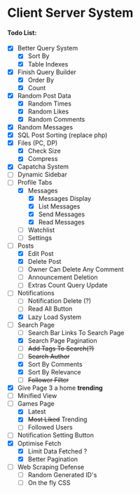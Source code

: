 Client Server System
===

#### Todo List:

- [x] Better Query System
    - [x] Sort By
    - [x] Table Indexes
- [x] Finish Query Builder
    - [x] Order By
    - [x] Count
- [x] Random Post Data
    - [x] Random Times
    - [x] Random Likes
    - [x] Random Comments
- [x] Random Messages
- [x] SQL Post Sorting (replace php)
- [x] Files (PC, DP)
    - [x] Check Size
    - [x] Compress
- [x] Capatcha System
- [ ] Dynamic Sidebar
- [ ] Profile Tabs
    - [x] Messages
        - [x] Messages Display
        - [x] List Messages
        - [x] Send Messages
        - [x] Read Messages 
    - [ ] Watchlist
    - [ ] Settings
- [ ] Posts
    - [x] Edit Post
    - [x] Delete Post
    - [ ] Owner Can Delete Any Comment
    - [ ] Announcement Deletion
    - [ ] Extras Count Query Update
- [ ] Notifications
    - [ ] Notification Delete (?)
    - [ ] Read All Button
    - [x] Lazy Load System
- [ ] Search Page
    - [ ] Search Bar Links To Search Page
    - [x] Search Page Pagination
    - [ ] ~~Add Tags To Search(?)~~
    - [ ] ~~Search Author~~
    - [x] Sort By Comments
    - [x] Sort By Relevance
    - [ ] ~~Follower Filter~~  
- [x] Give Page 3 a home **trending**
- [ ] Minified View
- [ ] Games Page
    - [x] Latest
    - [x] ~~Most Liked~~ Trending
    - [ ] Followed Users
- [ ] Notification Setting Button
- [x] Optimise Fetch
    - [x] Limit Data Fetched ?
    - [x] Better Pagination
 - [ ] Web Scraping Defense
    - [ ] Random Generated ID's
    - [ ] On the fly CSS 